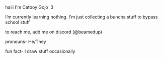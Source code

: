 haiii I'm Catboy Gojo :3

I’m currently learning nothing. I'm just collecting a buncha stuff to bypass school stuff

to reach me, add me on discord (@beamedup)

pronouns- He/They

fun fact- I draw stuff occasionally

<!---
Femboy-Majima/Femboy-Majima is a ✨ special ✨ repository because its `README.md` (this file) appears on your GitHub profile.
You can click the Preview link to take a look at your changes.
--->
